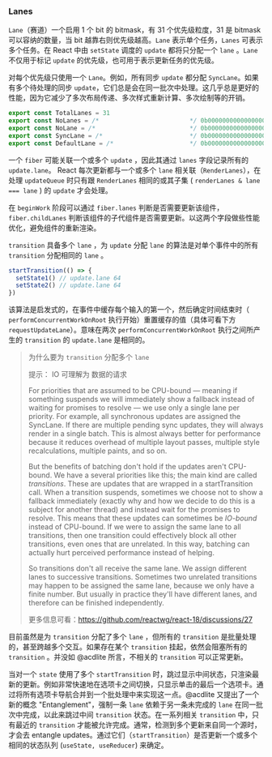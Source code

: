 ### Lanes

`Lane`（赛道）一个启用 1 个 bit 的 bitmask，有 31 个优先级粒度，31 是 bitmask 可以容纳的数量，当 bit 越靠右则优先级越高。`Lane` 表示单个任务，`Lanes` 可表示多个任务。在 React 中由 `setState` 调度的 `update` 都将只分配一个 `lane` 。`Lane` 不仅用于标记 `update` 的优先级，也可用于表示更新任务的优先级。

对每个优先级只使用一个 `Lane`。例如，所有同步 `update` 都分配 `SyncLane`。如果有多个待处理的同步 `update`，它们总是会在同一批次中处理。这几乎总是更好的性能，因为它减少了多次布局传递、多次样式重新计算、多次绘制等的开销。

```js
export const TotalLanes = 31
export const NoLanes = /*                         */ 0b0000000000000000000000000000000
export const NoLane = /*                          */ 0b0000000000000000000000000000000
export const SyncLane = /*                        */ 0b0000000000000000000000000000001
export const DefaultLane = /*                     */ 0b0000000000000000000000000010000
```

一个 `fiber` 可能关联一个或多个 `update` ，因此其通过 `lanes` 字段记录所有的 `update.lane`。 React 每次更新都与一个或多个 `lane` 相关联（`RenderLanes`），在处理 `updateQueue` 时只有跟 `RenderLanes` 相同的或其子集 ( `renderLanes & lane === lane` ) 的 `update` 才会处理。

在 `beginWork` 阶段可以通过 `fiber.lanes` 判断是否需要更新该组件，`fiber.childLanes` 判断该组件的子代组件是否需要更新。以这两个字段做些性能优化，避免组件的重新渲染。

`transition` 具备多个 `lane` ，为 `update` 分配 `lane` 的算法是对单个事件中的所有 `transition` 分配相同的 `lane` 。

```js
startTransition(() => {
  setState1() // update.lane 64
  setState2() // update.lane 64
})
```

该算法是启发式的，在事件中缓存每个输入的第一个，然后确定时间结束时（ `performConcurrentWorkOnRoot` 执行开始）重置缓存的值（具体可看下方 `requestUpdateLane`）。意味在两次 `performConcurrentWorkOnRoot` 执行之间所产生的 `transition` 的 `update.lane` 是相同的。

> 为什么要为 `transition` 分配多个 `lane`
>
> 提示： IO 可理解为 数据的请求
>
> For priorities that are assumed to be CPU-bound — meaning if something suspends we will immediately show a fallback instead of waiting for promises to resolve — we use only a single lane per priority. For example, all synchronous updates are assigned the SyncLane. If there are multiple pending sync updates, they will always render in a single batch. This is almost always better for performance because it reduces overhead of multiple layout passes, multiple style recalculations, multiple paints, and so on.
>
> But the benefits of batching don't hold if the updates aren't CPU-bound. We have a several priorities like this; the main kind are called _transitions_. These are updates that are wrapped in a startTransition call. When a transition suspends, sometimes we choose not to show a fallback immediately (exactly why and how we decide to do this is a subject for another thread) and instead wait for the promises to resolve. This means that these updates can sometimes be _IO-bound_ instead of CPU-bound. If we were to assign the same lane to all transitions, then one transition could effectively block all other transitions, even ones that are unrelated. In this way, batching can actually hurt perceived performance instead of helping.
>
> So transitions don't all receive the same lane. We assign different lanes to successive transitions. Sometimes two unrelated transitions may happen to be assigned the same lane, because we only have a finite number. But usually in practice they'll have different lanes, and therefore can be finished independently.
>
> 更多信息可看：https://github.com/reactwg/react-18/discussions/27

目前虽然是为 `transition` 分配了多个 `lane` ，但所有的 `transition` 是批量处理的，甚至跨越多个交互。如果存在某个 `transition` 挂起，依然会阻塞所有的 `transition` 。并没如 @acdlite 所言，不相关的 `transition` 可以正常更新。

当对一个 `state` 使用了多个 `startTransition` 时，跳过显示中间状态，只渲染最新的更新。例如非常快速地在选项卡之间切换，只显示单击的最后一个选项卡。通过将所有选项卡导航合并到一个批处理中来实现这一点。@acdlite 又提出了一个新的概念 "Entanglement"，强制一条 `lane` 依赖于另一条未完成的 `lane` 在同一批次中完成，以此来跳过中间 `transition` 状态。在一系列相关 `transition` 中，只有最近的 `transition` 才能被允许完成。通常，检测到多个更新来自同一个源时，才会去 entangle updates。通过它们（`startTransition`）是否更新一个或多个相同的状态队列 (`useState, useReducer`) 来确定。
